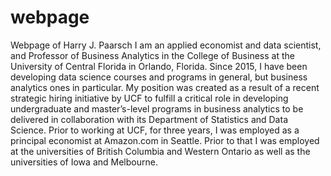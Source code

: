 # webpage
Webpage of Harry J. Paarsch
I am an applied economist and data scientist, and Professor of Business Analytics in the College of Business at the University of Central Florida in
Orlando, Florida.  Since 2015, I have been developing data science courses and programs in general, but business analytics ones in particular.  My 
position was created as a result of a recent strategic hiring initiative by UCF to fulfill a critical role in developing undergraduate and master’s-level
programs in business analytics to be delivered in collaboration with its Department of Statistics and Data Science.  Prior to working at UCF, for three
years, I was employed as a principal economist at Amazon.com in Seattle.  Prior to that I was employed at the universities of British Columbia and Western
Ontario as well as the universities of Iowa and Melbourne.

